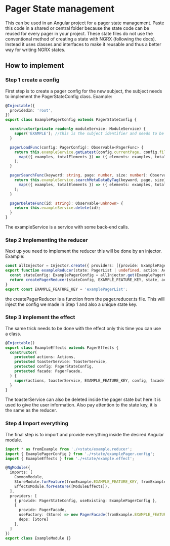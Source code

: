 # Pager State management
This can be used in an Angular project for a pager state management.
Paste this code in a shared or central folder because the state code can be reused for every pager in your project.
These state files do not use the conventional method of creating a state with NGRX (following the docs).
Instead it uses classes and interfaces to make it reusable and thus a better way for writing NGRX states.

## How to implement
### Step 1 create a config
First step is to create a pager config for the new subject, the subject needs to implement the PagerStateConfig class.
Example:
``` ts
@Injectable({
  providedIn: 'root',
})
export class ExamplePagerConfig extends PagerStateConfig {

  constructor(private readonly moduleService: ModuleService) {
    super('EXAMPLE'); //this is the subject identifier and needs to be unique
  }

  pagerLoadFunc(config: PagerConfig): Observable<PagerFunc> {
    return this.exampleService.getLatest(config.currentPage, config.filters.limit).pipe(
      map(({ examples, totalElements }) => ({ elements: examples, totalElements }))
    );
  }

  pagerSearchFunc(keyword: string, page: number, size: number): Observable<PagerFunc> {
    return this.exampleService.searchMetaDataByTag(keyword, page, size).pipe(
      map(({ examples, totalElements }) => ({ elements: examples, totalElements }))
    );
  }

  pagerDeleteFunc(id: string): Observable<unknown> {
    return this.exampleService.delete(id);
  }
}
```
The exampleService is a service with some back-end calls.

### Step 2 Implementing the reducer
Next up you need to implement the reducer this will be done by an injector.
Example:
``` ts
const allInjector = Injector.create({ providers: [{provide: ExamplePagerConfig, deps: []}]});
export function exampleReducer(state: PagerList | undefined, action: Action) {
  const stateConfig: ExamplePagerConfig = allInjector.get(ExamplePagerConfig);
  return createPagerReducer(stateConfig, EXAMPLE_FEATURE_KEY, state, action);
}
export const EXAMPLE_FEATURE_KEY = 'examplePagerList';
```

the createPagerReducer is a function from the pager.reducer.ts file. This will inject the config we made in Step 1 and also a unique state key.

### Step 3 implement the effect
The same trick needs to be done with the effect only this time you can use a class.
```ts
@Injectable()
export class ExampleEffects extends PagerEffects {
  constructor(
    protected actions: Actions,
    protected toasterService: ToasterService,
    protected config: PagerStateConfig,
    protected facade: PagerFacade,
  ) {
    super(actions, toasterService, EXAMPLE_FEATURE_KEY, config, facade);
  }
}
```
The toasterService can also be deleted inside the pager state but here it is used to give the user information. Also pay attention to the state key, it is the same as the reducer.

### Step 4 Import everything
The final step is to import and provide everything inside the desired Angular module.
```ts
import * as fromExample from './+state/example.reducer';
import { ExamplePagerConfig } from './+state/examplePager.config';
import { ExampleEffects } from './+state/example.effect';

@NgModule({
  imports: [
    CommonModule,
    StoreModule.forFeature(fromExample.EXAMPLE_FEATURE_KEY, fromExample.exampleReducer),
    EffectsModule.forFeature([ModuleEffects]),
  ],
  providers: [
    { provide: PagerStateConfig, useExisting: ExamplePagerConfig },
    {
      provide: PagerFacade,
      useFactory: (Store) => new PagerFacade(fromExample.EXAMPLE_FEATURE_KEY, Store),
      deps: [Store]
    },
  ]
})
export class ExampleModule {}
```